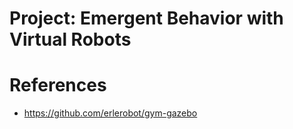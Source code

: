 # Project: Emergent Behavior with Virtual Robots

# References
* https://github.com/erlerobot/gym-gazebo
